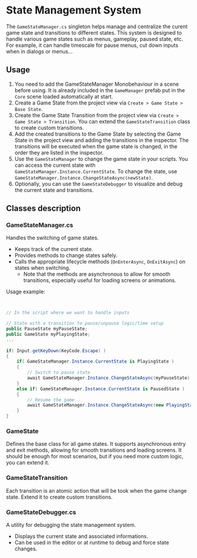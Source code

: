 ﻿# State Management System

The `GameStateManager.cs` singleton helps manage and centralize the curent game state and transitions to different states. 
This system is designed to handle various game states such as menus, gameplay, paused state, etc.
For example, it can handle timescale for pause menus, cut down inputs when in dialogs or menus...

## Usage
1. You need to add the GameStateManager Monobehaviour in a scene before using.
   It is already included in the `GameManager` prefab put in the `Core` scene loaded automatically at start.
2. Create a Game State from the project view via `Create > Game State > Base State`.
3. Create the Game State Transition from the project view via `Create > Game State > Transition`.
   You can extend the `GameStateTransition` class to create custom transitions.
4. Add the created transitions to the Game State by selecting the Game State in the project view and adding the transitions in the inspector.
   The transitions will be executed when the game state is changed, in the order they are listed in the inspector.
5. Use the `GameStateManager` to change the game state in your scripts.
   You can access the current state with `GameStateManager.Instance.CurrentState`.
   To change the state, use `GameStateManager.Instance.ChangeStateAsync(newState)`.
6. Optionally, you can use the `GameStateDebugger` to visualize and debug the current state and transitions.

## Classes description

### GameStateManager.cs

Handles the switching of game states.
- Keeps track of the current state.
- Provides methods to change states safely.
- Calls the appropriate lifecycle methods (`OnEnterAsync`, `OnExitAsync`) on states when switching.
  - Note that the methods are asynchronous to allow for smooth transitions, especially useful for loading screens or animations.

Usage example:
```csharp


// In the script where we want to handle inputs

// State with a transition to pause/unpause logic/time setup
public PauseState myPauseState; 
public GameState myPlayingState;
...
    
if( Input.getKeyDown(KeyCode.Escape) )
{
    if( GameStateManager.Instance.CurrentState is PlayingState )
    {
        // Switch to pause state
        await GameStateManager.Instance.ChangeStateAsync(myPauseState);
    }
    else if( GameStateManager.Instance.CurrentState is PausedState )
    {
        // Resume the game
        await GameStateManager.Instance.ChangeStateAsync(new PlayingState());
    }
}
```
### GameState

Defines the base class for all game states. 
It supports asynchronous entry and exit methods, allowing for smooth transitions and loading screens.
It should be enough for most scenarios, but if you need more custom logic, you can extend it.

### GameStateTransition

Each transition is an atomic action that will be took when the game change state.
Extend it to create custom transitions. 

### GameStateDebugger.cs

A utility for debugging the state management system.
- Displays the current state and associated informations.
- Can be used in the editor or at runtime to debug and force state changes.
